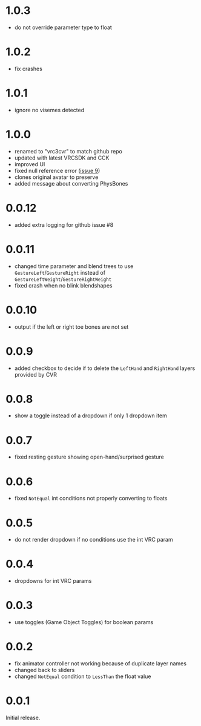 # 1.0.3

- do not override parameter type to float

# 1.0.2

- fix crashes

# 1.0.1

- ignore no visemes detected

# 1.0.0

- renamed to "vrc3cvr" to match github repo
- updated with latest VRCSDK and CCK
- improved UI
- fixed null reference error ([issue 9](https://github.com/imagitama/vrc3cvr/issues/9))
- clones original avatar to preserve
- added message about converting PhysBones

# 0.0.12

- added extra logging for github issue #8

# 0.0.11

- changed time parameter and blend trees to use `GestureLeft`/`GestureRight` instead of `GestureLeftWeight`/`GestureRightWeight`
- fixed crash when no blink blendshapes

# 0.0.10

- output if the left or right toe bones are not set

# 0.0.9

- added checkbox to decide if to delete the `LeftHand` and `RightHand` layers provided by CVR

# 0.0.8

- show a toggle instead of a dropdown if only 1 dropdown item

# 0.0.7

- fixed resting gesture showing open-hand/surprised gesture

# 0.0.6

- fixed `NotEqual` int conditions not properly converting to floats

# 0.0.5

- do not render dropdown if no conditions use the int VRC param

# 0.0.4

- dropdowns for int VRC params

# 0.0.3

- use toggles (Game Object Toggles) for boolean params

# 0.0.2

- fix animator controller not working because of duplicate layer names
- changed back to sliders
- changed `NotEqual` condition to `LessThan` the float value

# 0.0.1

Initial release.
